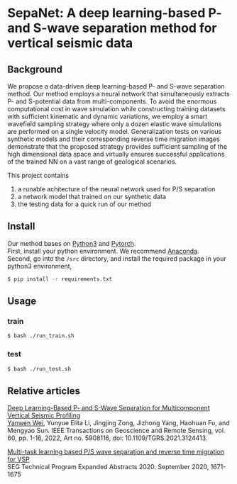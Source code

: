 # SepaNet: A deep learning-based P- and S-wave separation method for vertical seismic data

## Background
We propose a data-driven deep learning-based P- and S-wave separation method. Our method employs a neural network that simultaneously extracts P- and S-potential data from multi-components. To avoid the enormous computational cost in wave simulation while constructing training datasets with sufficient kinematic and dynamic variations, we employ a smart wavefield sampling strategy where only a dozen elastic wave simulations are performed on a single velocity model. Generalization tests on various synthetic models and their corresponding reverse time migration images demonstrate that the proposed strategy provides sufficient sampling of the high dimensional data space and virtually ensures successful applications of the trained NN on a vast range of geological scenarios.

This project contains 
1. a runable achitecture of the neural network used for P/S separation
2. a network model that trained on our synthetic data
3. the testing data for a quick run of our method

## Install

Our method bases on [Python3](https://www.python.org/downloads/) and [Pytorch](https://pytorch.org). <br>
First, install your python environment. We recommend [Anaconda](https://www.anaconda.com/).<br>
Second, go into the ```/src``` directory, and install the required package in your python3 environment, 

```sh
$ pip install -r requirements.txt
```

## Usage

### train 

```sh
$ bash ./run_train.sh 
```

### test
```sh
$ bash ./run_test.sh 
```

## Relative articles

[Deep Learning-Based P- and S-Wave Separation for Multicomponent Vertical Seismic Profiling](https://doi.org/10.1109/TGRS.2021.3124413)<br>
[Yanwen Wei](https://scholar.google.com/citations?hl=en&user=il-IuekAAAAJ&view_op=list_works&sortby=pubdate), Yunyue Elita Li, Jingjing Zong, Jizhong Yang, Haohuan Fu, and Mengyao Sun. 
IEEE Transactions on Geoscience and Remote Sensing, vol. 60, pp. 1-16, 2022, Art no. 5908116, doi: 10.1109/TGRS.2021.3124413.

[Multi-task learning based P/S wave separation and reverse time migration for VSP](https://doi.org/10.1190/segam2020-3426539.1)<br>
SEG Technical Program Expanded Abstracts 2020. September 2020, 1671-1675

